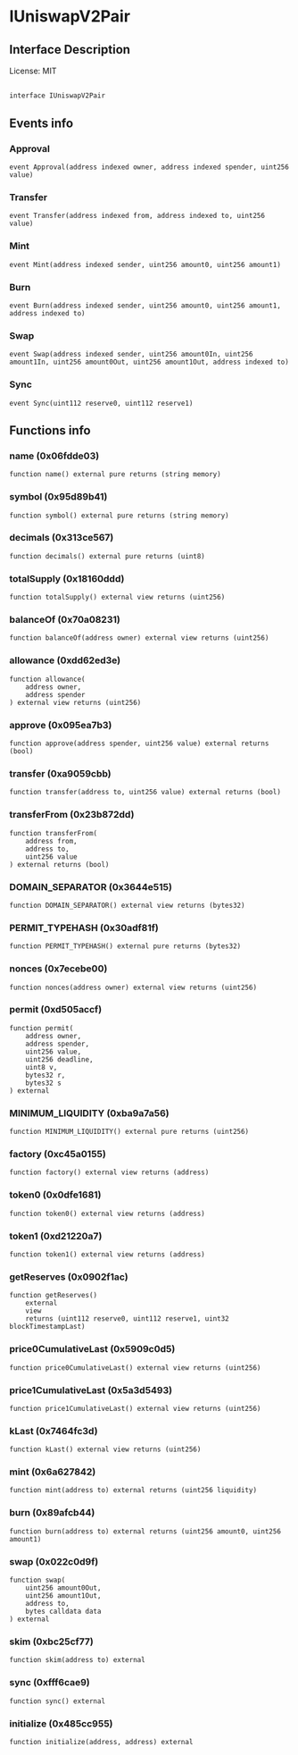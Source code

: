 # IUniswapV2Pair

## Interface Description


License: MIT

## 

```solidity
interface IUniswapV2Pair
```


## Events info

### Approval

```solidity
event Approval(address indexed owner, address indexed spender, uint256 value)
```


### Transfer

```solidity
event Transfer(address indexed from, address indexed to, uint256 value)
```


### Mint

```solidity
event Mint(address indexed sender, uint256 amount0, uint256 amount1)
```


### Burn

```solidity
event Burn(address indexed sender, uint256 amount0, uint256 amount1, address indexed to)
```


### Swap

```solidity
event Swap(address indexed sender, uint256 amount0In, uint256 amount1In, uint256 amount0Out, uint256 amount1Out, address indexed to)
```


### Sync

```solidity
event Sync(uint112 reserve0, uint112 reserve1)
```


## Functions info

### name (0x06fdde03)

```solidity
function name() external pure returns (string memory)
```


### symbol (0x95d89b41)

```solidity
function symbol() external pure returns (string memory)
```


### decimals (0x313ce567)

```solidity
function decimals() external pure returns (uint8)
```


### totalSupply (0x18160ddd)

```solidity
function totalSupply() external view returns (uint256)
```


### balanceOf (0x70a08231)

```solidity
function balanceOf(address owner) external view returns (uint256)
```


### allowance (0xdd62ed3e)

```solidity
function allowance(
    address owner,
    address spender
) external view returns (uint256)
```


### approve (0x095ea7b3)

```solidity
function approve(address spender, uint256 value) external returns (bool)
```


### transfer (0xa9059cbb)

```solidity
function transfer(address to, uint256 value) external returns (bool)
```


### transferFrom (0x23b872dd)

```solidity
function transferFrom(
    address from,
    address to,
    uint256 value
) external returns (bool)
```


### DOMAIN_SEPARATOR (0x3644e515)

```solidity
function DOMAIN_SEPARATOR() external view returns (bytes32)
```


### PERMIT_TYPEHASH (0x30adf81f)

```solidity
function PERMIT_TYPEHASH() external pure returns (bytes32)
```


### nonces (0x7ecebe00)

```solidity
function nonces(address owner) external view returns (uint256)
```


### permit (0xd505accf)

```solidity
function permit(
    address owner,
    address spender,
    uint256 value,
    uint256 deadline,
    uint8 v,
    bytes32 r,
    bytes32 s
) external
```


### MINIMUM_LIQUIDITY (0xba9a7a56)

```solidity
function MINIMUM_LIQUIDITY() external pure returns (uint256)
```


### factory (0xc45a0155)

```solidity
function factory() external view returns (address)
```


### token0 (0x0dfe1681)

```solidity
function token0() external view returns (address)
```


### token1 (0xd21220a7)

```solidity
function token1() external view returns (address)
```


### getReserves (0x0902f1ac)

```solidity
function getReserves()
    external
    view
    returns (uint112 reserve0, uint112 reserve1, uint32 blockTimestampLast)
```


### price0CumulativeLast (0x5909c0d5)

```solidity
function price0CumulativeLast() external view returns (uint256)
```


### price1CumulativeLast (0x5a3d5493)

```solidity
function price1CumulativeLast() external view returns (uint256)
```


### kLast (0x7464fc3d)

```solidity
function kLast() external view returns (uint256)
```


### mint (0x6a627842)

```solidity
function mint(address to) external returns (uint256 liquidity)
```


### burn (0x89afcb44)

```solidity
function burn(address to) external returns (uint256 amount0, uint256 amount1)
```


### swap (0x022c0d9f)

```solidity
function swap(
    uint256 amount0Out,
    uint256 amount1Out,
    address to,
    bytes calldata data
) external
```


### skim (0xbc25cf77)

```solidity
function skim(address to) external
```


### sync (0xfff6cae9)

```solidity
function sync() external
```


### initialize (0x485cc955)

```solidity
function initialize(address, address) external
```

